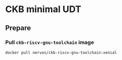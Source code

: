 CKB minimal UDT
===============

## Prepare

### Pull `ckb-riscv-gnu-toolchain` image

```
docker pull nervos/ckb-riscv-gnu-toolchain:xenial
```
